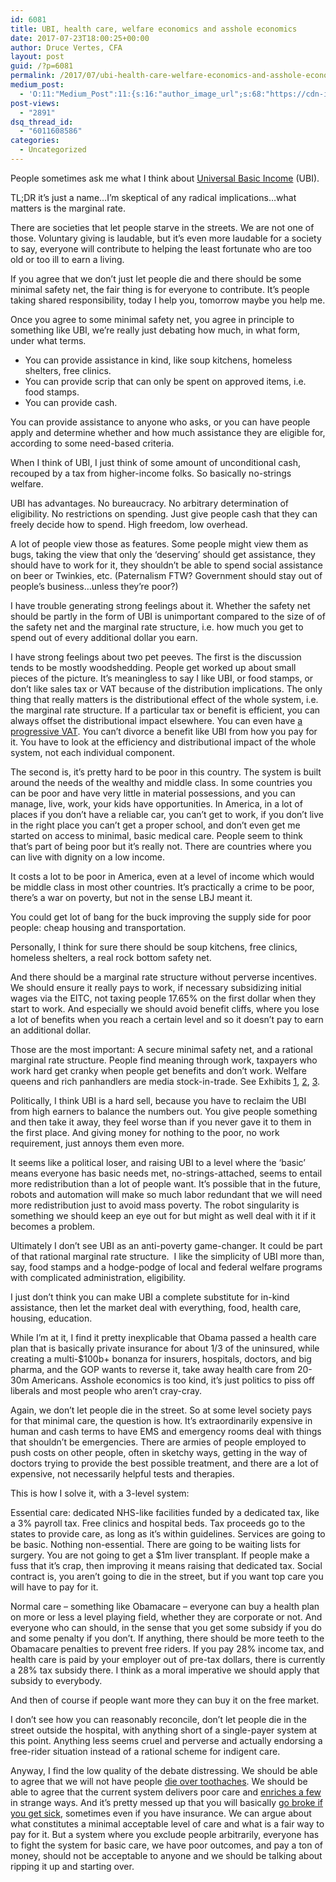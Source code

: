 ```yaml
---
id: 6081
title: UBI, health care, welfare economics and asshole economics
date: 2017-07-23T18:00:25+00:00
author: Druce Vertes, CFA
layout: post
guid: /?p=6081
permalink: /2017/07/ubi-health-care-welfare-economics-and-asshole-economics/
medium_post:
  - 'O:11:"Medium_Post":11:{s:16:"author_image_url";s:68:"https://cdn-images-1.medium.com/fit/c/200/200/0*tLekueVp7unnAXxY.jpg";s:10:"author_url";s:25:"https://medium.com/@druce";s:11:"byline_name";N;s:12:"byline_email";N;s:10:"cross_link";s:2:"no";s:2:"id";s:12:"87db739db7a5";s:21:"follower_notification";s:3:"yes";s:7:"license";s:19:"all-rights-reserved";s:14:"publication_id";s:2:"-1";s:6:"status";s:6:"public";s:3:"url";s:94:"https://medium.com/@druce/ubi-health-care-welfare-economics-and-asshole-economics-87db739db7a5";}'
post-views:
  - "2891"
dsq_thread_id:
  - "6011608586"
categories:
  - Uncategorized
---
```

People sometimes ask me what I think about [Universal Basic Income](https://en.wikipedia.org/wiki/Basic_income) (UBI).

TL;DR it&#8217;s just a name…I&#8217;m skeptical of any radical implications…what matters is the marginal rate.

There are societies that let people starve in the streets. We are not one of those. Voluntary giving is laudable, but it&#8217;s even more laudable for a society to say, everyone will contribute to helping the least fortunate who are too old or too ill to earn a living.

If you agree that we don&#8217;t just let people die and there should be some minimal safety net, the fair thing is for everyone to contribute. It&#8217;s people taking shared responsibility, today I help you, tomorrow maybe you help me.

Once you agree to some minimal safety net, you agree in principle to something like UBI, we&#8217;re really just debating how much, in what form, under what terms.

  * You can provide assistance in kind, like soup kitchens, homeless shelters, free clinics.
  * You can provide scrip that can only be spent on approved items, i.e. food stamps.
  * You can provide cash.

You can provide assistance to anyone who asks, or you can have people apply and determine whether and how much assistance they are eligible for, according to some need-based criteria.

When I think of UBI, I just think of some amount of unconditional cash, recouped by a tax from higher-income folks. So basically no-strings welfare. 

UBI has advantages. No bureaucracy. No arbitrary determination of eligibility. No restrictions on spending. Just give people cash that they can freely decide how to spend. High freedom, low overhead.

A lot of people view those as features. Some people might view them as bugs, taking the view that only the &#8216;deserving&#8217; should get assistance, they should have to work for it, they shouldn&#8217;t be able to spend social assistance on beer or Twinkies, etc. (Paternalism FTW? Government should stay out of people&#8217;s business…unless they&#8217;re poor?)

I have trouble generating strong feelings about it. Whether the safety net should be partly in the form of UBI is unimportant compared to the size of of the safety net and the marginal rate structure, i.e. how much you get to spend out of every additional dollar you earn.

I have strong feelings about two pet peeves. The first is the discussion tends to be mostly woodshedding. People get worked up about small pieces of the picture. It&#8217;s meaningless to say I like UBI, or food stamps, or don&#8217;t like sales tax or VAT because of the distribution implications. The only thing that really matters is the distributional effect of the whole system, i.e. the marginal rate structure. If a particular tax or benefit is efficient, you can always offset the distributional impact elsewhere. You can even have [a progressive VAT](http://johnhcochrane.blogspot.com/2017/04/a-progressive-vat.html). You can&#8217;t divorce a benefit like UBI from how you pay for it. You have to look at the efficiency and distributional impact of the whole system, not each individual component.

The second is, it&#8217;s pretty hard to be poor in this country. The system is built around the needs of the wealthy and middle class. In some countries you can be poor and have very little in material possessions, and you can manage, live, work, your kids have opportunities. In America, in a lot of places if you don&#8217;t have a reliable car, you can&#8217;t get to work, if you don&#8217;t live in the right place you can&#8217;t get a proper school, and don&#8217;t even get me started on access to minimal, basic medical care. People seem to think that&#8217;s part of being poor but it&#8217;s really not. There are countries where you can live with dignity on a low income.

It costs a lot to be poor in America, even at a level of income which would be middle class in most other countries. It&#8217;s practically a crime to be poor, there&#8217;s a war on poverty, but not in the sense LBJ meant it.

You could get lot of bang for the buck improving the supply side for poor people: cheap housing and transportation.

Personally, I think for sure there should be soup kitchens, free clinics, homeless shelters, a real rock bottom safety net.

And there should be a marginal rate structure without perverse incentives. We should ensure it really pays to work, if necessary subsidizing initial wages via the EITC, not taxing people 17.65% on the first dollar when they start to work. And especially we should avoid benefit cliffs, where you lose a lot of benefits when you reach a certain level and so it doesn&#8217;t pay to earn an additional dollar.

Those are the most important: A secure minimal safety net, and a rational marginal rate structure. People find meaning through work, taxpayers who work hard get cranky when people get benefits and don&#8217;t work. Welfare queens and rich panhandlers are media stock-in-trade. See Exhibits [1](http://www.washingtonpost.com/sf/local/2017/07/21/how-disability-benefits-divided-this-rural-community-between-those-who-work-and-those-who-dont/?utm_term=.9844dc871453), [2](http://www.dailymail.co.uk/news/article-3359204/I-offered-job-said-no-Man-stands-roadside-beggars-holding-sign-urging-public-not-cash-turned-offer-work.html), [3](http://fox5sandiego.com/2017/06/14/dealership-says-panhandler-rejected-job-offer-i-make-more-money-than-any-of-you/).

Politically, I think UBI is a hard sell, because you have to reclaim the UBI from high earners to balance the numbers out. You give people something and then take it away, they feel worse than if you never gave it to them in the first place. And giving money for nothing to the poor, no work requirement, just annoys them even more. 

It seems like a political loser, and raising UBI to a level where the &#8216;basic&#8217; means everyone has basic needs met, no-strings-attached, seems to entail more redistribution than a lot of people want. It&#8217;s possible that in the future, robots and automation will make so much labor redundant that we will need more redistribution just to avoid mass poverty. The robot singularity is something we should keep an eye out for but might as well deal with it if it becomes a problem.

Ultimately I don&#8217;t see UBI as an anti-poverty game-changer. It could be part of that rational marginal rate structure.  I like the simplicity of UBI more than, say, food stamps and a hodge-podge of local and federal welfare programs with complicated administration, eligibility.

I just don&#8217;t think you can make UBI a complete substitute for in-kind assistance, then let the market deal with everything, food, health care, housing, education.

While I&#8217;m at it, I find it pretty inexplicable that Obama passed a health care plan that is basically private insurance for about 1/3 of the uninsured, while creating a multi-$100b+ bonanza for insurers, hospitals, doctors, and big pharma, and the GOP wants to reverse it, take away health care from 20-30m Americans. Asshole economics is too kind, it&#8217;s just politics to piss off liberals and most people who aren&#8217;t cray-cray.

Again, we don&#8217;t let people die in the street. So at some level society pays for that minimal care, the question is how. It&#8217;s extraordinarily expensive in human and cash terms to have EMS and emergency rooms deal with things that shouldn&#8217;t be emergencies. There are armies of people employed to push costs on other people, often in sketchy ways, getting in the way of doctors trying to provide the best possible treatment, and there are a lot of expensive, not necessarily helpful tests and therapies.

This is how I solve it, with a 3-level system:

Essential care: dedicated NHS-like facilities funded by a dedicated tax, like a 3% payroll tax. Free clinics and hospital beds. Tax proceeds go to the states to provide care, as long as it&#8217;s within guidelines. Services are going to be basic. Nothing non-essential. There are going to be waiting lists for surgery. You are not going to get a $1m liver transplant. If people make a fuss that it&#8217;s crap, then improving it means raising that dedicated tax. Social contract is, you aren&#8217;t going to die in the street, but if you want top care you will have to pay for it.

Normal care &#8211; something like Obamacare &#8211; everyone can buy a health plan on more or less a level playing field, whether they are corporate or not. And everyone who can should, in the sense that you get some subsidy if you do and some penalty if you don&#8217;t. If anything, there should be more teeth to the Obamacare penalties to prevent free riders. If you pay 28% income tax, and health care is paid by your employer out of pre-tax dollars, there is currently a 28% tax subsidy there. I think as a moral imperative we should apply that subsidy to everybody.

And then of course if people want more they can buy it on the free market.

I don&#8217;t see how you can reasonably reconcile, don&#8217;t let people die in the street outside the hospital, with anything short of a single-payer system at this point. Anything less seems cruel and perverse and actually endorsing a free-rider situation instead of a rational scheme for indigent care.

Anyway, I find the low quality of the debate distressing. We should be able to agree that we will not have people [die over toothaches](http://abcnews.go.com/Health/insurance-24-year-dies-toothache/story?id=14438171#.T-NI4XBeztg). We should be able to agree that the current system delivers poor care and [enriches a few](http://www.vanityfair.com/news/2015/12/martin-shkreli-pharmaceuticals-ceo-interview) in strange ways. And it&#8217;s pretty messed up that you will basically [go broke if you get sick](https://latest.13d.com/surest-way-to-go-broke-in-america-is-to-get-sick-breakdown-of-trust-business-of-healthcare-369bc96489b5), sometimes even if you have insurance. We can argue about what constitutes a minimal acceptable level of care and what is a fair way to pay for it. But a system where you exclude people arbitrarily, everyone has to fight the system for basic care, we have poor outcomes, and pay a ton of money, should not be acceptable to anyone and we should be talking about ripping it up and starting over.